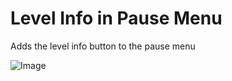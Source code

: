 # Level Info in Pause Menu

Adds the level info button to the pause menu

![Image](weebify.level_info_in_pause_menu/image.png)
